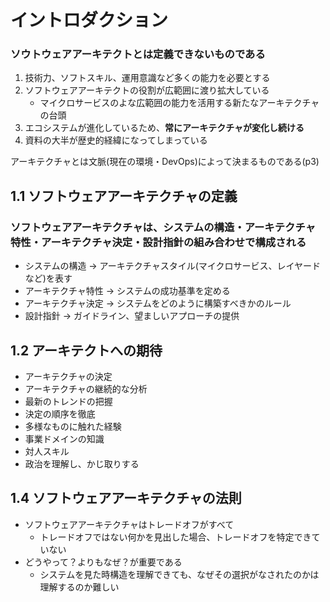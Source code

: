 # イントロダクション

### ソウトウェアアーキテクトとは定義できないものである

1. 技術力、ソフトスキル、運用意識など多くの能力を必要とする
1. ソフトウェアアーキテクトの役割が広範囲に渡り拡大している
   - マイクロサービスのよな広範囲の能力を活用する新たなアーキテクチャの台頭
1. エコシステムが進化しているため、**常にアーキテクチャが変化し続ける**
1. 資料の大半が歴史的経緯になってしまっている

アーキテクチャとは文脈(現在の環境・DevOps)によって決まるものである(p3)

## 1.1 ソフトウェアアーキテクチャの定義

### ソフトウェアアーキテクチャは、システムの構造・アーキテクチャ特性・アーキテクチャ決定・設計指針の組み合わせで構成される

- システムの構造 -> アーキテクチャスタイル(マイクロサービス、レイヤードなど)を表す
- アーキテクチャ特性 -> システムの成功基準を定める
- アーキテクチャ決定 -> システムをどのように構築すべきかのルール
- 設計指針 -> ガイドライン、望ましいアプローチの提供

## 1.2 アーキテクトへの期待

- アーキテクチャの決定
- アーキテクチャの継続的な分析
- 最新のトレンドの把握
- 決定の順序を徹底
- 多様なものに触れた経験
- 事業ドメインの知識
- 対人スキル
- 政治を理解し、かじ取りする

## 1.4 ソフトウェアアーキテクチャの法則

- ソフトウェアアーキテクチャはトレードオフがすべて
  - トレードオフではない何かを見出した場合、トレードオフを特定できていない
- どうやって？よりもなぜ？が重要である
  - システムを見た時構造を理解できても、なぜその選択がなされたのかは理解するのか難しい
